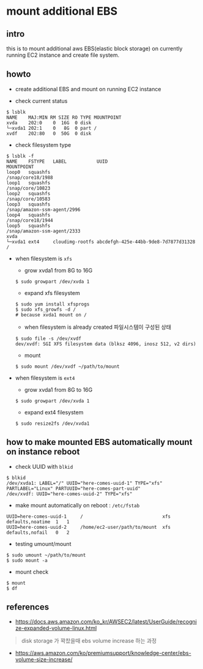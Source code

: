# mount additional EBS

## intro
this is to mount additional aws EBS(elastic block storage) on currently running EC2 instance and create file system.

## howto

- create additional EBS and mount on running EC2 instance

- check current status
```shell-script
$ lsblk
NAME    MAJ:MIN RM SIZE RO TYPE MOUNTPOINT
xvda    202:0    0  16G  0 disk
└─xvda1 202:1    0   8G  0 part /
xvdf    202:80   0  50G  0 disk
```

- check filesystem type
```shell-script
$ lsblk -f
NAME    FSTYPE   LABEL           UUID                                 MOUNTPOINT
loop0   squashfs                                                      /snap/core18/1988
loop1   squashfs                                                      /snap/core/10823
loop2   squashfs                                                      /snap/core/10583
loop3   squashfs                                                      /snap/amazon-ssm-agent/2996
loop4   squashfs                                                      /snap/core18/1944
loop5   squashfs                                                      /snap/amazon-ssm-agent/2333
xvda
└─xvda1 ext4     cloudimg-rootfs abcdefgh-425e-44bb-9de8-7d7877d31328 /
```

- when filesystem is `xfs`
  - grow xvda1 from 8G to 16G
  ```shell-script
  $ sudo growpart /dev/xvda 1
  ```

  - expand xfs filesystem
  ```shell-script
  $ sudo yum install xfsprogs
  $ sudo xfs_growfs -d /
  # because xvda1 mount on /
  ```

  - when filesystem is already created
  파일시스템이 구성된 상태
  ```
  $ sudo file -s /dev/xvdf 
  dev/xvdf: SGI XFS filesystem data (blksz 4096, inosz 512, v2 dirs)
  ```

  - mount 
  ```
  $ sudo mount /dev/xvdf ~/path/to/mount
  ```
  
- when filesystem is `ext4`
  - grow xvda1 from 8G to 16G
  ```shell-script
  $ sudo growpart /dev/xvda 1
  ```
  
  - expand ext4 filesystem
  ```shell-script
  $ sudo resize2fs /dev/xvda1
  ```

## how to make mounted EBS automatically mount on instance reboot

- check UUID with `blkid`
```
$ blkid
/dev/xvda1: LABEL="/" UUID="here-comes-uuid-1" TYPE="xfs" PARTLABEL="Linux" PARTUUID="here-comes-part-uuid"
/dev/xvdf: UUID="here-comes-uuid-2" TYPE="xfs"
```

- make mount automatically on reboot : `/etc/fstab`
```
UUID=here-comes-uuid-1     /                             xfs    defaults,noatime  1   1
UUID=here-comes-uuid-2     /home/ec2-user/path/to/mount  xfs    defaults,nofail   0   2
```

- testing umount/mount
```
$ sudo umount ~/path/to/mount
$ sudo mount -a
```

- mount check
```
$ mount
$ df
```


## references
- https://docs.aws.amazon.com/ko_kr/AWSEC2/latest/UserGuide/recognize-expanded-volume-linux.html

> disk storage 가 꽉찼을때 ebs volume increase 하는 과정
- https://aws.amazon.com/ko/premiumsupport/knowledge-center/ebs-volume-size-increase/
